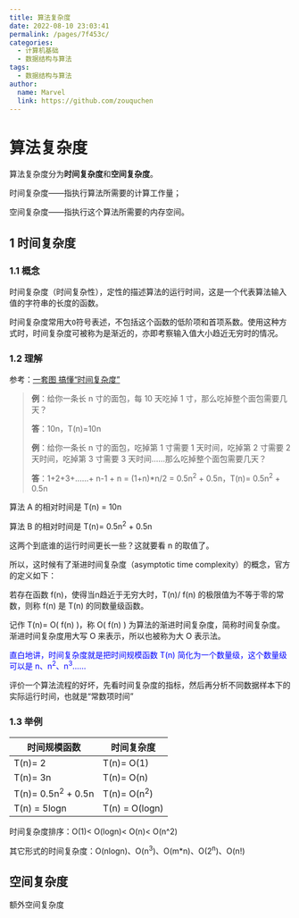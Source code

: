 ```yaml
---
title: 算法复杂度
date: 2022-08-10 23:03:41
permalink: /pages/7f453c/
categories:
  - 计算机基础
  - 数据结构与算法
tags:
  - 数据结构与算法
author: 
  name: Marvel
  link: https://github.com/zouquchen
---
```

# 算法复杂度

算法复杂度分为**时间复杂度**和**空间复杂度**。

时间复杂度——指执行算法所需要的计算工作量；

空间复杂度——指执行这个算法所需要的内存空间。

## 1 时间复杂度

### 1.1 概念

时间复杂度（时间复杂性），定性的描述算法的运行时间，这是一个代表算法输入值的字符串的长度的函数。

时间复杂度常用大`O`符号表述，不包括这个函数的低阶项和首项系数。使用这种方式时，时间复杂度可被称为是渐近的，亦即考察输入值大小趋近无穷时的情况。
### 1.2 理解
参考：[一套图 搞懂“时间复杂度”](https://blog.csdn.net/qq_41523096/article/details/82142747)

> **例**：给你一条长 n 寸的面包，每 10 天吃掉 1 寸，那么吃掉整个面包需要几天？ 
>
> **答**：10n，T(n)=10n
>
> **例**：给你一条长 n 寸的面包，吃掉第 1 寸需要 1 天时间，吃掉第 2 寸需要 2 天时间，吃掉第 3 寸需要 3 天时间……那么吃掉整个面包需要几天？ 
>
> **答**：1+2+3+......+ n-1 + n = (1+n)*n/2 = 0.5n<sup>2</sup> + 0.5n，T(n)= 0.5n<sup>2</sup> + 0.5n

算法 A 的相对时间是 T(n) = 10n

算法 B 的相对时间是 T(n)= 0.5n<sup>2</sup> + 0.5n

这两个到底谁的运行时间更长一些？这就要看 n 的取值了。

所以，这时候有了渐进时间复杂度（asymptotic time complexity）的概念，官方的定义如下：

若存在函数 f(n)，使得当n趋近于无穷大时，T(n)/ f(n) 的极限值为不等于零的常数，则称 f(n) 是 T(n) 的同数量级函数。

记作 T(n)= O( f(n) )，称 O( f(n) ) 为算法的渐进时间复杂度，简称时间复杂度。渐进时间复杂度用大写 O 来表示，所以也被称为大 O 表示法。

<font color=blue>直白地讲，时间复杂度就是把时间规模函数 T(n) 简化为一个数量级，这个数量级可以是 n、n<sup>2</sup>、n<sup>3</sup>……</font>

评价一个算法流程的好坏，先看时间复杂度的指标，然后再分析不同数据样本下的实际运行时间，也就是“常数项时间”

### 1.3 举例
| 时间规模函数                  | 时间复杂度              |
| ----------------------------- | ----------------------- |
| T(n)= 2                       | T(n)=  O(1)             |
| T(n)= 3n                      | T(n)=  O(n)             |
| T(n)= 0.5n<sup>2</sup> + 0.5n | T(n)=  O(n<sup>2</sup>) |
| T(n) = 5logn                  | T(n) = O(logn)          |

时间复杂度排序：O(1)< O(logn)< O(n)< O(n^2)

其它形式的时间复杂度：O(nlogn)、O(n<sup>3</sup>)、O(m*n)、O(2<sup>n</sup>)、O(n!)



## 空间复杂度

额外空间复杂度


